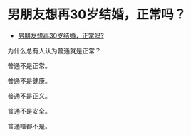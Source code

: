 # 男朋友想再30岁结婚，正常吗？

- [男朋友想再30岁结婚，正常吗?](https://www.zhihu.com/question/499443041/answer/2231799007)


为什么总有人认为普通就是正常？

普通不是正常。

普通不是健康。

普通不是正义。

普通不是安全。

普通啥都不是。